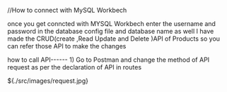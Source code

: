 //How to connect with MySQL Workbech 


once you get conncted with MYSQL Workbech 
enter the username and password in the database config file and database name as well
I have made the CRUD(create ,Read Update and Delete )API of Products so you can refer those API to make the changes 


how to call API------
1)
Go to Postman and change the method of API request as per the declaration of API in routes

${./src/images/request.jpg}
